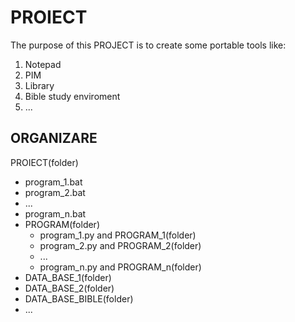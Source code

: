 # PROIECT
The purpose of this PROJECT is to create some portable tools like:
  1. Notepad
  2. PIM
  3. Library
  4. Bible study enviroment
  5. ...
  
## ORGANIZARE
PROIECT(folder) 
+   program_1.bat
+   program_2.bat
+   ...
+   program_n.bat
+   PROGRAM(folder)
    -   program_1.py and PROGRAM_1(folder)
    -   program_2.py and PROGRAM_2(folder)
    -   ...
    -   program_n.py and PROGRAM_n(folder)
+   DATA_BASE_1(folder)
+   DATA_BASE_2(folder)
+   DATA_BASE_BIBLE(folder)
+   ...

